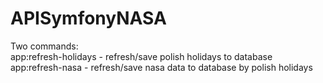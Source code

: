 # APISymfonyNASA


Two commands:
<br>
app:refresh-holidays - refresh/save polish holidays to database
<br/>
app:refresh-nasa  - refresh/save nasa data to database by polish holidays

